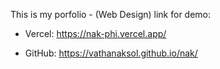 This is my porfolio - (Web Design)
link for demo: 

- Vercel: https://nak-phi.vercel.app/

- GitHub:  https://vathanaksol.github.io/nak/ 


